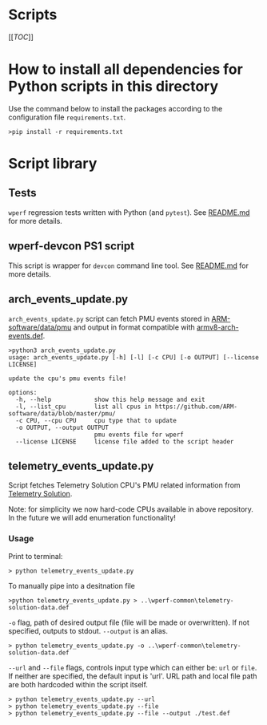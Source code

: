# Scripts

[[_TOC_]]

# How to install all dependencies for Python scripts in this directory

Use the command below to install the packages according to the configuration file `requirements.txt`.

```
>pip install -r requirements.txt
```

# Script library

## Tests

`wperf` regression tests written with Python (and `pytest`). See [README.md](tests/README.md) for more details.

## wperf-devcon PS1 script

This script is wrapper for `devcon` command line tool. See [README.md](devcon/README.md) for more details.

## arch_events_update.py

`arch_events_update.py` script can fetch PMU events stored in [ARM-software/data/pmu](https://github.com/ARM-software/data/blob/master/pmu/) and output in format compatible with [armv8-arch-events.def](https://gitlab.com/Linaro/WindowsPerf/windowsperf/-/blob/main/wperf-common/armv8-arch-events.def).

```
>python3 arch_events_update.py
usage: arch_events_update.py [-h] [-l] [-c CPU] [-o OUTPUT] [--license LICENSE]

update the cpu's pmu events file!

options:
  -h, --help            show this help message and exit
  -l, --list_cpu        list all cpus in https://github.com/ARM-software/data/blob/master/pmu/
  -c CPU, --cpu CPU     cpu type that to update
  -o OUTPUT, --output OUTPUT
                        pmu events file for wperf
  --license LICENSE     license file added to the script header
```

## telemetry_events_update.py

Script fetches Telemetry Solution CPU's PMU related information from [Telemetry Solution](https://gitlab.arm.com/telemetry-solution/telemetry-solution/-/tree/main/data/pmu/cpu).

Note: for simplicity we now hard-code CPUs available in above repository. In the future we will add enumeration functionality!

### Usage
Print to terminal:
```
> python telemetry_events_update.py 
```

To manually pipe into a desitnation file

```
>python telemetry_events_update.py > ..\wperf-common\telemetry-solution-data.def
```

`-o` flag, path of desired output file (file will be made or overwritten). If not specified, outputs to stdout. `--output` is an alias.
```
> python telemetry_events_update.py -o ..\wperf-common\telemetry-solution-data.def
```

`--url` and `--file` flags, controls input type which can either be: `url` or `file`. If neither are specified, the default input is 'url'. URL path and local file path are both hardcoded within the script itself.

```
> python telemetry_events_update.py --url
> python telemetry_events_update.py --file
> python telemetry_events_update.py --file --output ./test.def
```


